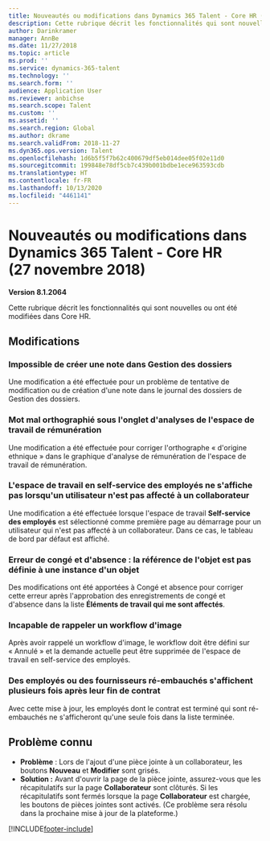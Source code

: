 ```yaml
---
title: Nouveautés ou modifications dans Dynamics 365 Talent - Core HR (27 novembre 2018)
description: Cette rubrique décrit les fonctionnalités qui sont nouvelles ou ont été modifiées dans Microsoft Dynamics 365 Talent - Core HR.
author: Darinkramer
manager: AnnBe
ms.date: 11/27/2018
ms.topic: article
ms.prod: ''
ms.service: dynamics-365-talent
ms.technology: ''
ms.search.form: ''
audience: Application User
ms.reviewer: anbichse
ms.search.scope: Talent
ms.custom: ''
ms.assetid: ''
ms.search.region: Global
ms.author: dkrame
ms.search.validFrom: 2018-11-27
ms.dyn365.ops.version: Talent
ms.openlocfilehash: 1d6b5f5f7b62c400679df5eb014dee05f02e11d0
ms.sourcegitcommit: 199848e78df5cb7c439b001bdbe1ece963593cdb
ms.translationtype: HT
ms.contentlocale: fr-FR
ms.lasthandoff: 10/13/2020
ms.locfileid: "4461141"
---
```

# <a name="whats-new-or-changed-in-dynamics-365-talent---core-hr-november-27-2018"></a>Nouveautés ou modifications dans Dynamics 365 Talent - Core HR (27 novembre 2018)

**Version 8.1.2064**

Cette rubrique décrit les fonctionnalités qui sont nouvelles ou ont été modifiées dans Core HR.


## <a name="changes"></a>Modifications

### <a name="unable-to-create-a-note-in-case-management"></a>Impossible de créer une note dans Gestion des dossiers

Une modification a été effectuée pour un problème de tentative de modification ou de création d'une note dans le journal des dossiers de Gestion des dossiers.

### <a name="misspelled-word-on-the-analytics-tab-in-the-compensation-workspace"></a>Mot mal orthographié sous l'onglet d'analyses de l'espace de travail de rémunération 

Une modification a été effectuée pour corriger l'orthographe « d'origine ethnique » dans le graphique d'analyse de rémunération de l'espace de travail de rémunération.

### <a name="employee-self-service-workspace-not-displaying-when-a-user-isnt-assigned-to-a-worker"></a>L'espace de travail en self-service des employés ne s'affiche pas lorsqu'un utilisateur n'est pas affecté à un collaborateur 

Une modification a été effectuée lorsque l'espace de travail **Self-service des employés** est sélectionné comme première page au démarrage pour un utilisateur qui n'est pas affecté à un collaborateur. Dans ce cas, le tableau de bord par défaut est affiché.

### <a name="leave-and-absence-error-object-reference-not-set-to-an-instance-of-an-object"></a>Erreur de congé et d'absence : la référence de l'objet est pas définie à une instance d'un objet

Des modifications ont été apportées à Congé et absence pour corriger cette erreur après l'approbation des enregistrements de congé et d'absence dans la liste **Éléments de travail qui me sont affectés**.

### <a name="unable-to-recall-an-image-workflow"></a>Incapable de rappeler un workflow d'image

Après avoir rappelé un workflow d'image, le workflow doit être défini sur « Annulé » et la demande actuelle peut être supprimée de l'espace de travail en self-service des employés.

### <a name="rehired-employees-or-contractors-show-up-multiple-times-after-termination"></a>Des employés ou des fournisseurs ré-embauchés s'affichent plusieurs fois après leur fin de contrat 

Avec cette mise à jour, les employés dont le contrat est terminé qui sont ré-embauchés ne s'afficheront qu'une seule fois dans la liste terminée. 

## <a name="known-issue"></a>Problème connu

- **Problème** : Lors de l'ajout d'une pièce jointe à un collaborateur, les boutons **Nouveau** et **Modifier** sont grisés. 
- **Solution :** Avant d'ouvrir la page de la pièce jointe, assurez-vous que les récapitulatifs sur la page **Collaborateur** sont clôturés. Si les récapitulatifs sont fermés lorsque la page **Collaborateur** est chargée, les boutons de pièces jointes sont activés. (Ce problème sera résolu dans la prochaine mise à jour de la plateforme.)


[!INCLUDE[footer-include](../includes/footer-banner.md)]